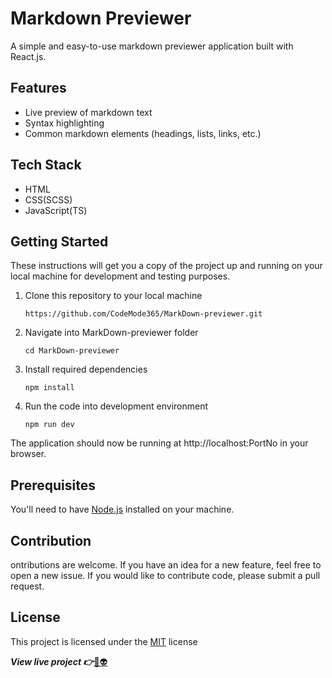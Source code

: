 # Markdown Previewer
A simple and easy-to-use markdown previewer application built with React.js.

## Features
* Live preview of markdown text
* Syntax highlighting
* Common markdown elements (headings, lists, links, etc.)

## Tech Stack
* HTML
* CSS(SCSS)
* JavaScript(TS)

## Getting Started
These instructions will get you a copy of the project up and running on your local machine for development and testing purposes.

1. Clone this repository to your local machine
    ``` 
    https://github.com/CodeMode365/MarkDown-previewer.git
    ```
1. Navigate into MarkDown-previewer folder
    ``` 
    cd MarkDown-previewer 
    ```
1. Install required dependencies
    ```
    npm install
    ```
1. Run the code into development environment
    ```
    npm run dev 
    ```
 The application should now be running at http://localhost:PortNo in your browser.

## Prerequisites
You'll need to have [Node.js](https://nodejs.org/en/) installed on your machine.

## Contribution
ontributions are welcome. If you have an idea for a new feature, feel free to open a new issue. If you would like to contribute code, please submit a pull request.

## License
This project is licensed under the [MIT](https://opensource.org/licenses/MIT) license

***View live project 👉***[🚀👽](https://markdown-previwer-codemode365.netlify.app/)
